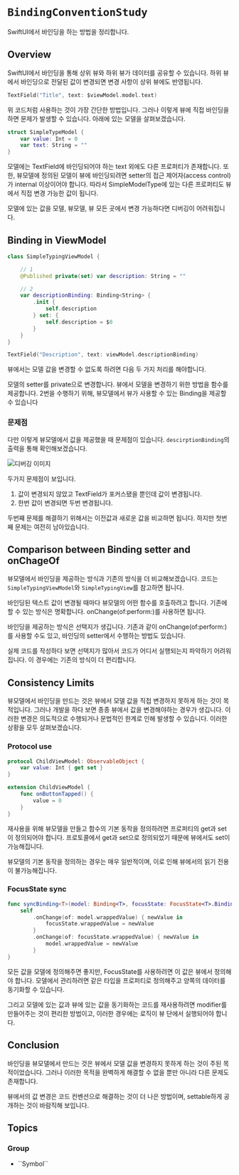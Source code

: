 # ``BindingConventionStudy``

SwiftUI에서 바인딩을 하는 방법을 정리합니다. 

## Overview

SwiftUI에서 바인딩을 통해 상위 뷰와 하위 뷰가 데이터를 공유할 수 있습니다. 하위 뷰에서 바인딩으로 전달된 값이 변경되면 변경 사항이 상위 뷰에도 반영됩니다.

```swift
TextField("Title", text: $viewModel.model.text)
```

위 코드처럼 사용하는 것이 가장 간단한 방법입니다. 그러나 이렇게 뷰에 직접 바인딩을 하면 문제가 발생할 수 있습니다. 아래에 있는 모델을 살펴보겠습니다.

```swift
struct SimpleTypeModel {
    var value: Int = 0
    var text: String = "" 
}
```

모델에는 TextField에 바인딩되어야 하는 text 외에도 다른 프로퍼티가 존재합니다. 또한, 뷰모델에 정의된 모델이 뷰에 바인딩되려면 setter의 접근 제어자(access control)가 internal 이상이어야 합니다. 따라서 SimpleModelType에 있는 다른 프로퍼티도 뷰에서 직접 변경 가능한 값이 됩니다.

모델에 있는 값을 모델, 뷰모델, 뷰 모든 곳에서 변경 가능하다면 디버깅이 어려워집니다.

## Binding in ViewModel

```swift 
class SimpleTypingViewModel {

    // 1 
    @Published private(set) var description: String = ""

    // 2 
    var descriptionBinding: Binding<String> {
        .init {
            self.description
        } set: {
            self.description = $0
        }
    }
}

TextField("Description", text: viewModel.descriptionBinding)
```

뷰에서는 모델 값을 변경할 수 없도록 하려면 다음 두 가지 처리를 해야합니다.

모델의 setter를 private으로 변경합니다.
뷰에서 모델을 변경하기 위한 방법을 함수를 제공합니다.
2번을 수행하기 위해, 뷰모델에서 뷰가 사용할 수 있는 Binding을 제공할 수 있습니다

### 문제점 

다만 이렇게 뷰모델에서 값을 제공했을 때 문제점이 있습니다. `descirptionBinding`의 출력을 통해 확인해보겠습니다. 

![디버깅 이미지](ViewModelBinding.png)

두가지 문제점이 보입니다. 
1. 값이 변경되지 않았고 TextField가 포커스됐을 뿐인데 값이 변경됩니다. 
2. 한번 값이 변경되면 두번 변경됩니다.

두번쨰 문제를 해결하기 위해서는 이전값과 새로운 값을 비교하면 됩니다. 하지만 첫번째 문제는 여전히 남아있습니다. 

## Comparison between Binding setter and onChageOf 

뷰모델에서 바인딩을 제공하는 방식과 기존의 방식을 더 비교해보겠습니다. 코드는 ``SimpleTypingViewModel``와 ``SimpleTypingView``를 참고하면 됩니다.

바인딩된 텍스트 값이 변경될 때마다 뷰모델의 어떤 함수를 호출하려고 합니다. 기존에 할 수 있는 방식은 명확합니다. onChange(of:perform:)를 사용하면 됩니다.

바인딩을 제공하는 방식은 선택지가 생깁니다. 기존과 같이 onChange(of:perform:)를 사용할 수도 있고, 바인딩의 setter에서 수행하는 방법도 있습니다.

실제 코드를 작성하다 보면 선택지가 많아서 코드가 어디서 실행되는지 파악하기 어려워집니다. 이 경우에는 기존의 방식이 더 편리합니다.

## Consistency Limits

뷰모델에서 바인딩을 만드는 것은 뷰에서 모델 값을 직접 변경하지 못하게 하는 것이 목적입니다. 그러나 개발을 하다 보면 종종 뷰에서 값을 변경해야하는 경우가 생깁니다. 이러한 변경은 의도적으로 수행되거나 문법적인 한계로 인해 발생할 수 있습니다. 이러한 상황을 모두 살펴보겠습니다.

### Protocol use  

```swift
protocol ChildViewModel: ObservableObject {
    var value: Int { get set }
}

extension ChildViewModel {
    func onButtonTapped() {
        value = 0
    }
}
``` 

재사용을 위해 뷰모델을 만들고 함수의 기본 동작을 정의하려면 프로퍼티의 get과 set이 정의되어야 합니다. 프로토콜에서 get과 set으로 정의되었기 때문에 뷰에서도 set이 가능해집니다.

뷰모델의 기본 동작을 정의하는 경우는 매우 일반적이며, 이로 인해 뷰에서의 읽기 전용이 불가능해집니다.

### FocusState sync 

```swift
func syncBinding<T>(model: Binding<T>, focusState: FocusState<T>.Binding) -> some View {
    self
        .onChange(of: model.wrappedValue) { newValue in
            focusState.wrappedValue = newValue
        }
        .onChange(of: focusState.wrappedValue) { newValue in
            model.wrappedValue = newValue
        }
}
```
모든 값을 모델에 정의해주면 좋지만, FocusState를 사용하려면 이 값은 뷰에서 정의해야 합니다. 모델에서 관리하려면 같은 타입을 프로퍼티로 정의해주고 양쪽의 데이터를 동기화할 수 있습니다.

그리고 모델에 있는 값과 뷰에 있는 값을 동기화하는 코드를 재사용하려면 modifier를 만들어주는 것이 편리한 방법이고, 이러한 경우에는 로직이 뷰 단에서 실행되어야 합니다.

## Conclusion 

바인딩을 뷰모델에서 만드는 것은 뷰에서 모델 값을 변경하지 못하게 하는 것이 주된 목적이었습니다. 그러나 이러한 목적을 완벽하게 해결할 수 없을 뿐만 아니라 다른 문제도 존재합니다.

뷰에서의 값 변경은 코드 컨벤션으로 해결하는 것이 더 나은 방법이며, settable하게 공개하는 것이 바람직해 보입니다.

## Topics

### <!--@START_MENU_TOKEN@-->Group<!--@END_MENU_TOKEN@-->

- <!--@START_MENU_TOKEN@-->``Symbol``<!--@END_MENU_TOKEN@-->
